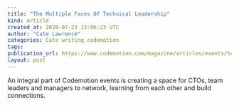 ```yaml
---
title: "The Multiple Faces Of Technical Leadership"
kind: article
created_at: 2020-07-23 13:06:23 UTC
author: "Cate Lawrence"
categories: Cate writing codemotion
tags: 
publication_url: https://www.codemotion.com/magazine/articles/events/technical-leadership/
layout: post
---
```

An integral part of Codemotion events is creating a space for CTOs, team leaders and managers to network, learning from each other and build connections.

